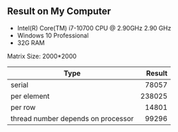 ## Result on My Computer

- Intel(R) Core(TM) i7-10700 CPU @ 2.90GHz   2.90 GHz
- Windows 10 Professional
- 32G RAM

Matrix Size: 2000*2000

| Type | Result |
| ---- | ----: |
| serial | 78057 |
| per element | 238025 |
| per row | 14801 |
| thread number depends on processor | 99296 |
